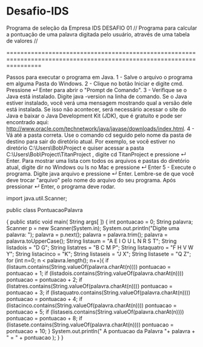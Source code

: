 # Desafio-IDS
Programa de seleção da Empresa IDS
DESAFIO 01
// Programa para calcular a pontuação de uma palavra digitada pelo usuário, através de uma tabela de valores //

======================================================================================================================

Passos para executar o programa em Java.
 1 - Salve o arquivo o programa em alguma Pasta do Windows.
 2 - Clique no botão Iniciar e digite cmd. Pressione ↵ Enter para abrir o "Prompt de Comando".
 3 - Verifique se o Java está instalado. Digite java -version na linha de comando. Se o Java estiver instalado, você verá uma mensagem mostrando qual a versão dele          está instalada. Se isso não acontecer, será necessário acessar o site do Java e baixar o Java Development Kit (JDK), que é gratuito e pode ser encontrado aqui:        http://www.oracle.com/technetwork/java/javase/downloads/index.html.
 4 - Vá até a pasta correta. Use o comando cd seguido pelo nome da pasta de destino para sair do diretório atual.
     Por exemplo, se você estiver no diretório C:\Users\Bob\Project e quiser acessar a pasta C:\Users\Bob\Project\TitanProject , digite cd TitanProject e pressione ↵        Enter. Para mostrar uma lista com todos os arquivos e pastas do diretório atual, digite dir no Windows ou ls no Mac e pressione ↵ Enter
 5 - Execute o programa. Digite java arquivo e pressione ↵ Enter. Lembre-se de que você deve trocar "arquivo" pelo nome do arquivo do seu programa.
     Após pressionar ↵ Enter, o programa deve rodar.
 
 
 
 
 
import java.util.Scanner;

public class PontuacaoPalavra

{ public static void main( String args[ ])
	{
	int pontuacao = 0;
	String palavra;
	Scanner p = new Scanner(System.in);
	System.out.println("Digite uma palavra: ");
	palavra = p.next();
	palavra = palavra.trim();
	palavra = palavra.toUpperCase();
	String listaum = "A E I O U L N R S T";
	String listadois = "D G";
	String listatres = "B C M P";
	String listaquatro = "F H V W Y";
	String listacinco = "K";
	String listaseis = "J X";
	String listasete = "Q Z";
	for (int n=0; n < palavra.length(); n++){
		if (listaum.contains(String.valueOf(palavra.charAt(n))))
		pontuacao = pontuacao + 1;
		if (listadois.contains(String.valueOf(palavra.charAt(n))))
		pontuacao = pontuacao + 2;
		if (listatres.contains(String.valueOf(palavra.charAt(n))))
		pontuacao = pontuacao + 3;
		if (listaquatro.contains(String.valueOf(palavra.charAt(n))))
		pontuacao = pontuacao + 4;
		if (listacinco.contains(String.valueOf(palavra.charAt(n))))
		pontuacao = pontuacao + 5;
		if (listaseis.contains(String.valueOf(palavra.charAt(n))))
		pontuacao = pontuacao + 8;
		if (listasete.contains(String.valueOf(palavra.charAt(n))))
		pontuacao = pontuacao + 10;
 		}
System.out.println(" A pontuacao da Palavra "+ palavra + " = " + pontuacao );
	}
}
